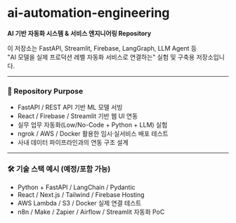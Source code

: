 # ai-automation-engineering

**AI 기반 자동화 시스템 & 서비스 엔지니어링 Repository**

이 저장소는 FastAPI, Streamlit, Firebase, LangGraph, LLM Agent 등  
"AI 모델을 실제 프로덕션 레벨 자동화 서비스로 연결하는" 실험 및 구축용 저장소입니다.

---

### 📌 Repository Purpose
- FastAPI / REST API 기반 ML 모델 서빙
- React / Firebase / Streamlit 기반 웹 UI 연동
- 실무 업무 자동화(Low/No-Code + Python + LLM) 실험
- ngrok / AWS / Docker 활용한 임시·실서비스 배포 테스트
- 사내 데이터 파이프라인과의 연동 구조 설계

---

### 🛠 기술 스택 예시 (예정/포함 가능)
- Python + FastAPI / LangChain / Pydantic
- React / Next.js / Tailwind / Firebase Hosting
- AWS Lambda / S3 / Docker 실제 연결 테스트
- n8n / Make / Zapier / Airflow / Streamlit 자동화 PoC

